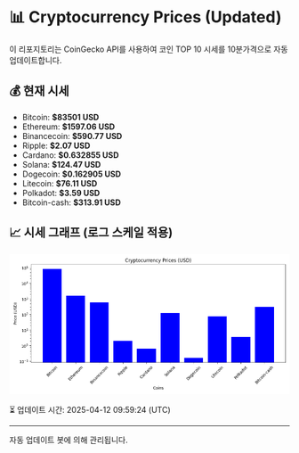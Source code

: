 
# 📊 Cryptocurrency Prices (Updated)

이 리포지토리는 CoinGecko API를 사용하여 코인 TOP 10 시세를 10분가격으로 자동 업데이트합니다.

## 💰 현재 시세
- Bitcoin: **$83501 USD**
- Ethereum: **$1597.06 USD**
- Binancecoin: **$590.77 USD**
- Ripple: **$2.07 USD**
- Cardano: **$0.632855 USD**
- Solana: **$124.47 USD**
- Dogecoin: **$0.162905 USD**
- Litecoin: **$76.11 USD**
- Polkadot: **$3.59 USD**
- Bitcoin-cash: **$313.91 USD**

## 📈 시세 그래프 (로그 스케일 적용)
![Crypto Prices](crypto_prices.png)

⏳ 업데이트 시간: 2025-04-12 09:59:24 (UTC)

---
자동 업데이트 봇에 의해 관리됩니다.
